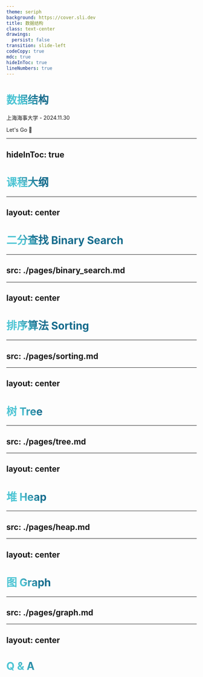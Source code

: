 ```yaml
---
theme: seriph
background: https://cover.sli.dev
title: 数据结构
class: text-center
drawings:
  persist: false
transition: slide-left
codeCopy: true
mdc: true
hideInToc: true
lineNumbers: true
---
```


# 数据结构

上海海事大学 - 2024.11.30

<div class="pt-12">
  <span @click="$slidev.nav.next" class="px-2 py-1 rounded cursor-pointer" hover="bg-white bg-opacity-10">
    Let's Go 🚀<carbon:arrow-right class="inline"/>
  </span>
</div>

<div class="abs-br m-6 flex gap-2">
  <a href="https://github.com/MingLi19/slides" target="_blank" alt="GitHub" title="Open in GitHub"
    class="text-xl slidev-icon-btn opacity-50 !border-none !hover:text-white">
    <carbon-logo-github />
  </a>
</div>

<style>
h1 {
  background-color: #2B90B6;
  background-image: linear-gradient(45deg, #4EC5D4 10%, #146b8c 20%);
  background-size: 100%;
  -webkit-background-clip: text;
  -moz-background-clip: text;
  -webkit-text-fill-color: transparent;
  -moz-text-fill-color: transparent;
}
</style>
---
hideInToc: true
---

# 课程大纲

<Toc minDepth="1" maxDepth="2" columns="3" listClass="text-sm"></Toc>

---
layout: center
---

# 二分查找 Binary Search

---
src: ./pages/binary_search.md
---

---
layout: center
---

# 排序算法 Sorting

---
src: ./pages/sorting.md
---

---
layout: center
---

# 树 Tree

---
src: ./pages/tree.md
---

---
layout: center
---

# 堆 Heap

---
src: ./pages/heap.md
---

---
layout: center
---

# 图 Graph

---
src: ./pages/graph.md
---


---
layout: center
---

# Q & A